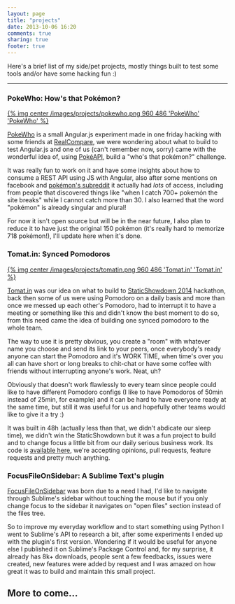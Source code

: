 ```yaml
---
layout: page
title: "projects"
date: 2013-10-06 16:20
comments: true
sharing: true
footer: true
---
```


Here's a brief list of my side/pet projects, mostly things built to test some tools and/or have some hacking fun :)

<hr>

### PokeWho: How's that Pokémon?

[{% img center /images/projects/pokewho.png 960 486 'PokeWho' 'PokeWho' %}](http://www.pokewho.com)

[PokeWho](http://www.pokewho.com/) is a small Angular.js experiment made in one friday hacking with some friends at [RealCompare](https://www.seguroviagem.srv.br/quem-somos), we were wondering about what to build to test Angular.js and one of us (can't remember now, sorry) came with the wonderful idea of, using [PokéAPI](http://pokeapi.co/), build a "who's that pokémon?" challenge.

It was really fun to work on it and have some insights about how to consume a REST API using JS with Angular, also after some mentions on facebook and [pokémon's subreddit](http://www.reddit.com/r/pokemon) it actually had _lots_ of access, including from people that discovered things like "when I catch 700+ pokemón the site breaks" while I cannot catch more than 30. I also learned that the word "pokémon" is already singular and plural!

For now it isn't open source but will be in the near future, I also plan to reduce it to have just the original 150 pokémon (it's really hard to memorize 718 pokémon!), I'll update here when it's done.

### Tomat.in: Synced Pomodoros

[{% img center /images/projects/tomatin.png 960 486 'Tomat.in' 'Tomat.in' %}](http://ss14-team-214.divshot.io/)

[Tomat.in](http://ss14-team-214.divshot.io/) was our idea on what to build to [StaticShowdown 2014](http://www.staticshowdown.com/) hackathon, back then some of us were using Pomodoro on a daily basis and more than once we messed up each other's Pomodoro, had to interrupt it to have a meeting or something like this and didn't know the best moment to do so, from this need came the idea of building one synced pomodoro to the whole team.

The way to use it is pretty obvious, you create a "room" with whatever name you choose and send its link to your peers, once everybody's ready anyone can start the Pomodoro and it's WORK TIME, when time's over you all can have short or long breaks to chit-chat or have some coffee with friends without interrupting anyone's work. Neat, uh?

Obviously that doesn't work flawlessly to every team since people could like to have different Pomodoro configs (I like to have Pomodoros of 50min instead of 25min, for example) and it can be hard to have everyone ready at the same time, but still it was useful for us and hopefully other teams would like to give it a try :)

It was built in 48h (actually less than that, we didn't abdicate our sleep time), we didn't win the StaticShowdown but it was a fun project to build and to change focus a little bit from our daily serious business work. Its code is [available here](https://github.com/yaydev/tomat.in), we're accepting opinions, pull requests, feature requests and pretty much anything.

### FocusFileOnSidebar: A Sublime Text's plugin

[FocusFileOnSidebar](https://github.com/miguelgraz/FocusFileOnSidebar) was born due to a need I had, I'd like to navigate through Sublime's sidebar without touching the mouse but if you only change focus to the sidebar it navigates on "open files" section instead of the files tree.

So to improve my everyday workflow and to start something using Python I went to Sublime's API to research a bit, after some experiments I ended up with the plugin's first version. Wondering if it would be useful for anyone else I published it on Sublime's Package Control and, for my surprise, it already has 8k+ downloads, people sent a few feedbacks, issues were created, new features were added by request and I was amazed on how great it was to build and maintain this small project.


## More to come...
